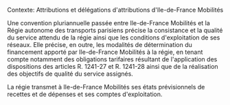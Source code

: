 Contexte: Attributions et délégations d'attributions          d'Ile-de-France Mobilités

Une convention pluriannuelle passée entre Ile-de-France Mobilités et la Régie autonome des transports parisiens précise la consistance et la qualité du service attendu de la régie ainsi que les conditions d'exploitation de ses réseaux. Elle précise, en outre, les modalités de détermination du financement apporté par Ile-de-France Mobilités à la régie, en tenant compte notamment des obligations tarifaires résultant de l'application des dispositions des articles R. 1241-27 et R. 1241-28 ainsi que de la réalisation des objectifs de qualité du service assignés.

La régie transmet à Ile-de-France Mobilités ses états prévisionnels de recettes et de dépenses et ses comptes d'exploitation.